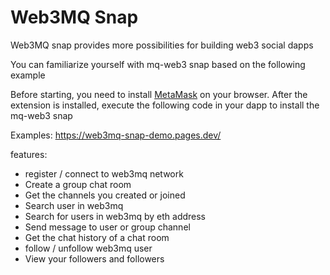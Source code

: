 # Web3MQ Snap

Web3MQ snap provides more possibilities for building web3 social dapps

You can familiarize yourself with mq-web3 snap based on the following example

Before starting, you need to install [MetaMask](https://metamask.io/download/) on your browser. After the extension is installed, execute the following code in your dapp to install the mq-web3 snap

Examples: https://web3mq-snap-demo.pages.dev/

features:
  - register / connect to web3mq network
- Create a group chat room
- Get the channels you created or joined
- Search user in web3mq
- Search for users in web3mq by eth address
- Send message to user or group channel
- Get the chat history of a chat room
- follow / unfollow web3mq user
- View your followers and followers
